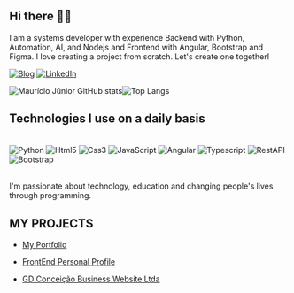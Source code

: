 ## Hi there 👋🏿

I am a systems developer with experience Backend with Python, Automation, AI, and Nodejs and Frontend with Angular, Bootstrap and Figma. I love creating a project from scratch. Let's create one together!


[![Blog](https://img.shields.io/website?label=SujeitoProgramador.com&style=for-the-badge&url=https://sujeitoprogramador.com/)](https://sujeitoprogramador.com)
[![LinkedIn](https://img.shields.io/badge/LinkedIn-0077B5?style=for-the-badge&logo=linkedin&logoColor=white)](https://www.linkedin.com/in/maur%C3%ADcio-j%C3%BAnior-a17542218/)

![Maurício Júnior GitHub stats](https://github-readme-stats.vercel.app/api?username=mauriciojr88&show_icons=true&theme=radical)![Top Langs](https://github-readme-stats.vercel.app/api/top-langs/?username=mauriciojr88&hide_progress=true)

## Technologies I use on a daily basis
<div style="display: inline_block"><br/>
<img align="center" alt="Python" src="https://img.shields.io/badge/Python-007ACC?style=for-the-badge&logo=Python&logoColor=white">
<img align="center" alt="Html5" src="https://img.shields.io/badge/HTML5-E34F26?style=for-the-badge&logo=html5&logoColor=white">
<img align="center" alt="Css3" src="https://img.shields.io/badge/CSS3-1572B6?style=for-the-badge&logo=css3&logoColor=white">
<img align="center" alt="JavaScript" src="https://img.shields.io/badge/JavaScript-F7DF1E?style=for-the-badge&logo=javascript&logoColor=black">
<img align="center" alt="Angular" src="https://img.shields.io/badge/angular%20-0088CC?style=for-the-badge&logo=angular&logoColor=white">
<img align="center" alt="Typescript" src="https://img.shields.io/badge/TypeScript-009ACC?style=for-the-badge&logo=typescript&logoColor=white">
<img align="center" alt="RestAPI" src="https://img.shields.io/badge/RestAPI-012ACC?style=for-the-badge&logo=restapi&logoColor=white">
<img align="center" alt="Bootstrap" src="https://img.shields.io/badge/Bootstrap-563D7C?style=for-the-badge&logo=bootstrap&logoColor=white">
</div><br/>

I'm passionate about technology, education and changing people's lives through programming.

## MY PROJECTS

- [My Portfolio](https://portifolio-project-8nbf6ux0u-mauricios-projects-36d609dc.vercel.app)

- [FrontEnd Personal Profile](https://mauriciojunior-3rdq76ezi-mauricios-projects-36d609dc.vercel.app)

- [GD Conceição Business Website Ltda](https://www.gdconceicao.com)







